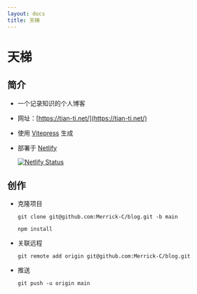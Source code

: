 ```yaml
---
layout: docs
title: 天梯
---
```



# 天梯

## 简介

- 一个记录知识的个人博客

- 网址：[https://tian-ti.net/](https://tian-ti.net/)

- 使用 [Vitepress](https://vitepress.vuejs.org/) 生成

- 部署于 [Netlify](https://www.netlify.com/)

    [![Netlify Status](https://api.netlify.com/api/v1/badges/853932a2-a69c-4d5b-abf5-f0d56047aa76/deploy-status)](https://app.netlify.com/sites/tian-ti/deploys)

## 创作

- 克隆项目

    `git clone git@github.com:Merrick-C/blog.git -b main`

    `npm install`

- 关联远程

    `git remote add origin git@github.com:Merrick-C/blog.git`

- 推送

    `git push -u origin main`